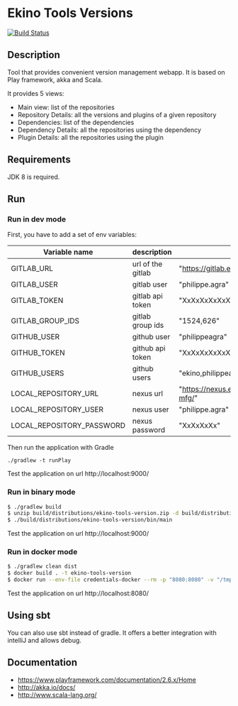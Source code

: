 # Ekino Tools Versions

[![Build Status](https://travis-ci.org/ekino/ekino-tools-version.svg?branch=master)](https://travis-ci.org/ekino/ekino-tools-version)

## Description

Tool that provides convenient version management webapp.
It is based on Play framework, akka and Scala.

It provides 5 views:
* Main view: list of the repositories
* Repository Details: all the versions and plugins of a given repository
* Dependencies: list of the dependencies
* Dependency Details: all the repositories using the dependency
* Plugin Details: all the repositories using the plugin


## Requirements

JDK 8 is required.

## Run

### Run in dev mode

First, you have to add a set of env variables:

| Variable name           | description     | example                                        |
|-------------------------|-----------------|------------------------------------------------|
|GITLAB_URL               |url of the gitlab|"https://gitlab.ekino.com"                      |
|GITLAB_USER              |gitlab user      |"philippe.agra"                                 |
|GITLAB_TOKEN             |gitlab api token |"XxXxXxXxXxXxXxXxXxXx"                          |
|GITLAB_GROUP_IDS         |gitlab group ids |"1524,626"                                      |
|GITHUB_USER              |github user      |"philippeagra"                                  |
|GITHUB_TOKEN             |github api token |"XxXxXxXxXxXxXxXxXxXx"                          |
|GITHUB_USERS             |github users     |"ekino,philippeagra"                            |
|LOCAL_REPOSITORY_URL     |nexus url        |"https://nexus.ekino.com/repository/public-mfg/"|
|LOCAL_REPOSITORY_USER    |nexus user       |"philippe.agra"                                 |
|LOCAL_REPOSITORY_PASSWORD|nexus password   |"XxXxXxXx"                                      |


Then run the application with Gradle
```
./gradlew -t runPlay
```
Test the application on url http://localhost:9000/

### Run in binary mode
```bash
$ ./gradlew build
$ unzip build/distributions/ekino-tools-version.zip -d build/distributions
$ ./build/distributions/ekino-tools-version/bin/main
```
Test the application on url http://localhost:9000/


### Run in docker mode
```bash
$ ./gradlew clean dist
$ docker build . -t ekino-tools-version
$ docker run --env-file credentials-docker --rm -p "8080:8080" -v "/tmp/versions:/tmp/versions" ekino-tools-version
```
Test the application on url http://localhost:8080/


## Using sbt
You can also use sbt instead of gradle. It offers a better integration with intelliJ and allows debug.


## Documentation

* https://www.playframework.com/documentation/2.6.x/Home
* http://akka.io/docs/
* http://www.scala-lang.org/
